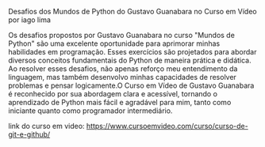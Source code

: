 Desafios dos Mundos de Python do Gustavo Guanabara no Curso em Vídeo por iago lima

Os desafios propostos por Gustavo Guanabara no curso "Mundos de Python" são uma excelente oportunidade para aprimorar minhas habilidades em programação.
Esses exercícios são projetados para abordar diversos conceitos fundamentais do Python de maneira prática e didática. Ao resolver esses desafios, não apenas 
reforço meu entendimento da linguagem, mas também desenvolvo minhas capacidades de resolver problemas e pensar logicamente.O Curso em Vídeo de Gustavo Guanabara
é reconhecido por sua abordagem clara e acessível, tornando o aprendizado de Python mais fácil e agradável para mim, tanto como iniciante quanto como programador intermediário.

link do curso em video: https://www.cursoemvideo.com/curso/curso-de-git-e-github/
